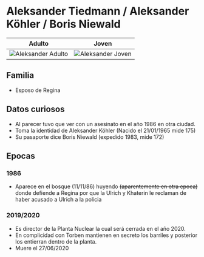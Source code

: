 # Aleksander Tiedmann / Aleksander Köhler / Boris Niewald

| Adulto | Joven
| --- | ---
| <img src="https://vignette.wikia.nocookie.net/dark-netflix/images/8/81/Aleksander.png/revision/latest/scale-to-width-down/350?cb=20171226013306" alt="Aleksander Adulto"> | <img src="https://vignette.wikia.nocookie.net/dark-netflix/images/8/8c/Boris1986.png/revision/latest/scale-to-width-down/350?cb=20180114215833" alt="Aleksander Joven">

## Familia

* Esposo de Regina

## Datos curiosos

* Al parecer tuvo que ver con un asesinato en el año 1986 en otra ciudad.
* Toma la identidad de Aleksander Köhler (Nacido el 21/01/1965 mide 175)
* Su pasaporte dice Boris Niewald (expedido 1983, mide 172)

## Epocas

### 1986

* Aparece en el bosque (11/11/86) huyendo ~~(aparentemente en otra epoca)~~ donde defiende a Regina por que la Ulrich y Khaterin le reclaman de haber acusado a Ulrich a la policia

### 2019/2020

* Es director de la Planta Nuclear la cual será cerrada en el año 2020.
* En complicidad con Torben mantienen en secreto los barriles y posterior los entierran dentro de la planta.
* Muere el 27/06/2020
